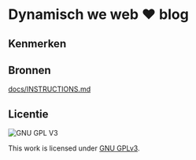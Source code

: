 # Dynamisch we web ♥ blog

## Kenmerken

## Bronnen

[docs/INSTRUCTIONS.md](docs/INSTRUCTIONS.md)

## Licentie

![GNU GPL V3](https://www.gnu.org/graphics/gplv3-127x51.png)

This work is licensed under [GNU GPLv3](./LICENSE).
